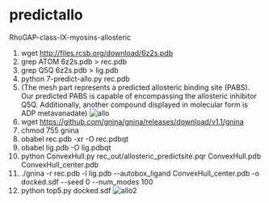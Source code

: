 # predictallo
RhoGAP-class-IX-myosins-allosteric
1. wget http://files.rcsb.org/download/6z2s.pdb
2. grep ATOM 6z2s.pdb > rec.pdb
3. grep Q5Q 6z2s.pdb > lig.pdb
4.  python 7-predict-allo.py rec.pdb
5.  (The mesh part represents a predicted allosteric binding site (PABS). Our predicted PABS is capable of encompassing the allosteric inhibitor Q5Q. Additionally, another compound displayed in molecular form is ADP metavanadate)
![allo](https://github.com/user-attachments/assets/7d8ac510-3480-4e8e-aade-82adb0f5797e)
6. wget https://github.com/gnina/gnina/releases/download/v1.1/gnina
7. chmod 755 gnina
8. obabel rec.pdb -xr -O rec.pdbqt
9. obabel lig.pdb -O lig.pdbqt
10.  python ConvexHull.py rec_out/allosteric_predictsite.pqr ConvexHull.pdb ConvexHull_center.pdb
11. ./gnina -r rec.pdb -l lig.pdb --autobox_ligand ConvexHull_center.pdb -o docked.sdf --seed 0 --num_modes 100
12. python top5.py docked.sdf
![allo2](https://github.com/user-attachments/assets/5c0fc982-dfd0-4518-99fe-d10fe715ab32)

